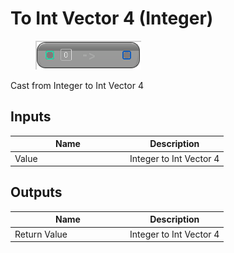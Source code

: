# To Int Vector 4 (Integer)

<div align="left" data-full-width="false">

<figure><img src="to_int_vector_4_-integer.png" alt=""><figcaption></figcaption></figure>

</div>

Cast from Integer to Int Vector 4

## Inputs

<table>
<thead><tr><th width="170">Name</th><th>Description</th></tr></thead>
<tbody>
<tr><td>Value</td><td>Integer to Int Vector 4</td></tr>
</tbody>
</table>

## Outputs

<table>
<thead><tr><th width="170">Name</th><th>Description</th></tr></thead>
<tbody>
<tr><td>Return Value</td><td>Integer to Int Vector 4</td></tr>
</tbody>
</table>